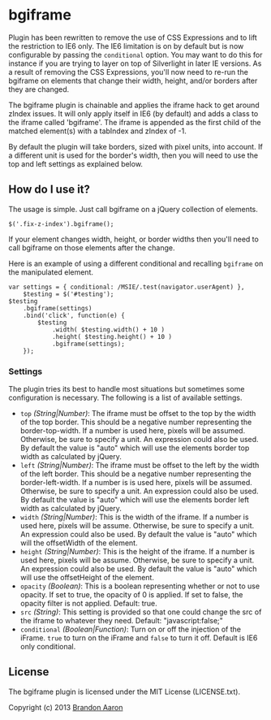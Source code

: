 # bgiframe

Plugin has been rewritten to remove the use of CSS Expressions and to lift the restriction to IE6 only. The IE6 limitation is on by default but is now configurable by passing the `conditional` option. You may want to do this for instance if you are trying to layer on top of Silverlight in later IE versions. As a result of removing the CSS Expressions, you'll now need to re-run the bgiframe on elements that change their width, height, and/or borders after they are changed.

The bgiframe plugin is chainable and applies the iframe hack to get around zIndex issues. It will only apply itself in IE6 (by default) and adds a class to the iframe called 'bgiframe'. The iframe is appended as the first child of the matched element(s) with a tabIndex and zIndex of -1.

By default the plugin will take borders, sized with pixel units, into account. If a different unit is used for the border's width, then you will need to use the top and left settings as explained below.


## How do I use it?

The usage is simple. Just call bgiframe on a jQuery collection of elements.

    $('.fix-z-index').bgiframe();

If your element changes width, height, or border widths then you'll need to call bgiframe on those elements after the change.

Here is an example of using a different conditional and recalling `bgiframe` on the manipulated element.

    var settings = { conditional: /MSIE/.test(navigator.userAgent) },
        $testing = $('#testing');
    $testing
        .bgiframe(settings)
        .bind('click', function(e) {
            $testing
                .width( $testing.width() + 10 )
                .height( $testing.height() + 10 )
                .bgiframe(settings);
        });

### Settings

The plugin tries its best to handle most situations but sometimes some configuration is necessary. The following is a list of available settings.

* `top` *(String|Number)*: The iframe must be offset to the top by the width of the top border. This should be a negative number representing the border-top-width. If a number is used here, pixels will be assumed. Otherwise, be sure to specify a unit. An expression could also be used. By default the value is "auto" which will use the elements border top width as calculated by jQuery.
* `left` *(String|Number)*: The iframe must be offset to the left by the width of the left border. This should be a negative number representing the border-left-width. If a number is is used here, pixels will be assumed. Otherwise, be sure to specify a unit. An expression could also be used. By default the value is "auto" which will use the elements border left width as calculated by jQuery.
* `width` *(String|Number)*: This is the width of the iframe. If a number is used here, pixels will be assume. Otherwise, be sure to specify a unit. An expression could also be used. By default the value is "auto" which will the offsetWidth of the element.
* `height` *(String|Number)*: This is the height of the iframe. If a number is used here, pixels will be assume. Otherwise, be sure to specify a unit. An expression could also be used. By default the value is "auto" which will use the offsetHeight of the element.
* `opacity` *(Boolean)*: This is a boolean representing whether or not to use opacity. If set to true, the opacity of 0 is applied. If set to false, the opacity filter is not applied. Default: true.
* `src` *(String)*: This setting is provided so that one could change  the src of the iframe to whatever they need. Default: "javascript:false;"
* `conditional` *(Boolean|Function)*: Turn on or off the injection of the iFrame. `true` to turn on the iFrame and `false` to turn it off. Default is IE6 only conditional.

## License

The bgiframe plugin is licensed under the MIT License (LICENSE.txt).

Copyright (c) 2013 [Brandon Aaron](http://brandonaaron.net)
